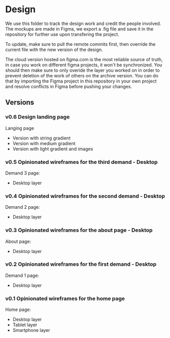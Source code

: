 # Design

We use this folder to track the design work and credit the people involved. The mockups are made in Figma, we export a .fig file and save it in the repository for further use upon transfering the project.

To update, make sure to pull the remote commits first, then override the current file with the new version of the design.

The cloud version hosted on figma.com is the most reliable source of truth, in case you work on different figma projects, it won't be synchronized.
You should then make sure to only overide the layer you worked on in order to prevent deletion of the work of others on the archive version.
You can do that by importing the Figma project in this repository in your own project and resolve conflicts in Figma before pushing your changes.

## Versions

### v0.6 Design landing page

Langing page

- Version with string gradient
- Version with medium gradient
- Version with light gradient and images

### v0.5 Opinionated wireframes for the third demand - Desktop

Demand 3 page:

- Desktop layer

### v0.4 Opinionated wireframes for the second demand - Desktop

Demand 2 page:

- Desktop layer

### v0.3 Opinionated wireframes for the about page - Desktop

About page:

- Desktop layer

### v0.2 Opinionated wireframes for the first demand - Desktop

Demand 1 page:

- Desktop layer

### v0.1 Opinionated wireframes for the home page

Home page:

- Desktop layer
- Tablet layer
- Smartphone layer
